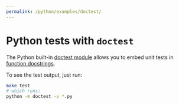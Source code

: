 ```yaml
---
permalink: /python/examples/doctest/
---
```

# Python tests with `doctest`
The Python built-in [doctest module](https://docs.python.org/3/library/doctest.html)
allows you to embed unit tests in [function docstrings](https://www.python.org/dev/peps/pep-0257/).

To see the test output, just run:

```sh
make test
# which runs:
python -m doctest -v *.py
```
